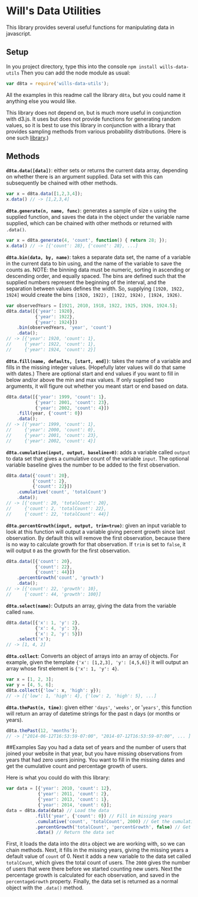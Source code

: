 # Will's Data Utilities
This library provides several useful functions for manipulating data in
javascript.

## Setup
In you project directory, type this into the console
```npm install wills-data-utils```
Then you can add the node module as usual:
```javascript
var d8ta = require('wills-data-utils');
```
All the examples in this readme call the library `d8ta`, but you could name it
anything else you would like.

This library does not depend on, but is much more useful in conjunction with
d3.js. It uses but does not provide functions for generating random values, so it
is best to use this library in conjunction with a library that provides sampling
methods from various probability distributions. (Here is one such 
[library](https://github.com/jacobmenick/sampling).)

## Methods

__`d8ta.data([data])`__: either sets or returns the current data array, depending on
  whether there is an argument supplied. Data set with this can subsequently
  be chained with other methods.

```javascript
var x = d8ta.data([1,2,3,4]);
x.data() // -> [1,2,3,4]
```

__`d8ta.generate(n, name, func)`__: generates a sample of size `n` using the
supplied function, and saves the data in the object under the variable name
supplied, which can be chained with other methods or returned with `.data()`.

```javascript
var x = d8ta.generate(4, 'count', function() { return 28; });
x.data() // -> [{'count': 28}, {'count': 28}, ...]
```

__`d8ta.bin(data, by, name)`__: takes a separate data set, the name of a variable
in the current data to bin using, and the name of the variable to save the counts
as. NOTE: the binning data must be numeric, sorting in ascending or descending
order, and equally spaced. The bins are defined such that the supplied numbers
represent the beginning of the interval, and the separation between values
defines the width. So, supplying `[1920, 1922, 1924]` would create the bins
`[1920, 1922), [1922, 1924), [1924, 1926)`.

```javascript
var observedYears = [1921, 2010, 1918, 1922, 1925, 1926, 1924.5];
d8ta.data([{'year': 1920},
           {'year': 1922},
		   {'year': 1924}])
    .bin(observedYears, 'year', 'count')
	.data();
// -> [{'year': 1920, 'count': 1},
//     {'year': 1922, 'count': 1},
//	   {'year': 1924, 'count': 2}]
```

__`d8ta.fill(name, defaults, [start, end])`__: takes the name of a variable and fills in
the missing integer values. (Hopefully later values will do that same with
dates.) There are optional start and end values if you want to fill in below
and/or above the min and max values. If only supplied two arguments, it will
figure out whether you meant start or end based on data.

```javascript
d8ta.data([{'year': 1999, 'count': 1},
           {'year': 2001, 'count': 23},
		   {'year': 2002, 'count': 4}])
    .fill(year, {'count': 0})
	.data();
// -> [{'year': 1999, 'count': 1},
//     {'year': 2000, 'count': 0},
//     {'year': 2001, 'count': 23},
//     {'year': 2002, 'count': 4}]
```

__`d8ta.cumulative(input, output, baseline=0)`__: adds a variable called `output`
to data set that gives a cumulative count of the variable `input`. The optional
variable baseline gives the number to be added to the first observation.

```javascript
d8ta.data({'count': 20},
          {'count': 2},
		  {'count': 22}])
    .cumulative('count', 'totalCount')
	.data();
// -> [{'count': 20, 'totalCount': 20},
//     {'count': 2, 'totalCount': 22},
//     {'count': 22, 'totalCount': 44}]
```


__`d8ta.percentGrowth(input, output, trim=true)`__: given an input variable to
look at this function will output a variable giving percent growth since last
observation. By default this will remove the first observation, because there is
no way to calculate growth for that observation. If `trim` is set to `false`, it
will output `0` as the growth for the first observation.

```javascript
d8ta.data([{'count': 20},
           {'count': 22},
		   {'count': 44}])
    .percentGrowth('count', 'growth')
	.data();
// -> [{'count': 22, 'growth': 10},
//     {'count': 44, 'growth': 100}]
```


__`d8ta.select(name)`__: Outputs an array, giving the data from the variable
called `name`.

```javascript
d8ta.data([{'x': 1, 'y': 2},
           {'x': 4, 'y': 3},
		   {'x': 2, 'y': 5}])
    .select('x');
// -> [1, 4, 2]
```

__`d8ta.collect`__: Converts an object of arrays into an array of objects. For
  example, given the template `{'x': [1,2,3], 'y': [4,5,6]}` it will output an
  array whose first element is `{'x': 1, 'y': 4}`.

```javascript
var x = [1, 2, 3];
var y = [4, 5, 6];
d8ta.collect({'low': x, 'high': y});
// -> [{'low': 1, 'high': 4}, {'low': 2, 'high': 5}, ...]
```

__`d8ta.thePast(n, time)`__: given either `'days'`, `'weeks'`, or '`years'`, this
  function will return an array of datetime strings for the past n days (or
  months or years).

```javascript
d8ta.thePast(12, 'months');
// -> ["2014-06-12T16:53:59-07:00", "2014-07-12T16:53:59-07:00", ... ]
```



##Examples
Say you had a data set of years and the number of users that joined your website
in that year, but you have missing observations from years that had zero users
joining. You want to fill in the missing dates and get the cumulative count and
percentage growth of users.

Here is what you could do with this library:
```javascript
var data = [{'year': 2010, 'count': 12},
            {'year': 2011, 'count': 2},
			{'year': 2013, 'count': 1},
			{'year': 2014, 'count': 6}];
data = d8ta.data(data) // Load the data
           .fill('year', {'count': 0}) // Fill in missing years
		   .cumulative('count', 'totalCount', 2000) // Get the cumulative growth
		   .percentGrowth('totalCount', 'percentGrowth', false) // Get % growth
		   .data() // Return the data set
```

First, it loads the data into the `d8ta` object we are working with, so we can
chain methods. Next, it fills in the missing years, giving the missing years a
default value of `count` of 0. Next it adds a new variable to the data set called
`totalCount`, which gives the total count of users. The `2000` gives the number
of users that were there before we started counting new users. Next the
percentage growth is calculated for each observation, and saved in the
`percentageGrowth` property. Finally, the data set is returned as a normal object
with the `.data()` method.
